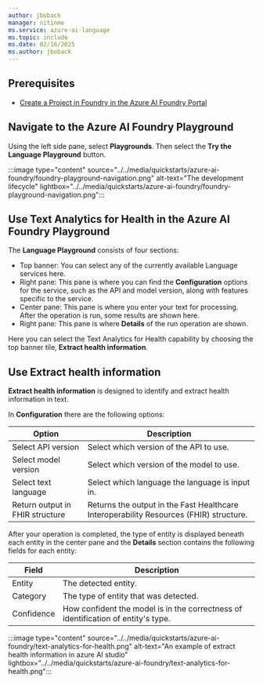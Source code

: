 ```yaml
---
author: jboback
manager: nitinme
ms.service: azure-ai-language
ms.topic: include
ms.date: 02/16/2025
ms.author: jboback
---
```


## Prerequisites

* [Create a Project in Foundry in the Azure AI Foundry Portal](../../../../../ai-studio/how-to/create-projects.md)

## Navigate to the Azure AI Foundry Playground

Using the left side pane, select **Playgrounds**. Then select the **Try the Language Playground** button.

:::image type="content" source="../../media/quickstarts/azure-ai-foundry/foundry-playground-navigation.png" alt-text="The development lifecycle" lightbox="../../media/quickstarts/azure-ai-foundry/foundry-playground-navigation.png":::

## Use Text Analytics for Health in the Azure AI Foundry Playground

The **Language Playground** consists of four sections:

* Top banner: You can select any of the currently available Language services here.
* Right pane: This pane is where you can find the **Configuration** options for the service, such as the API and model version, along with features specific to the service.
* Center pane: This pane is where you enter your text for processing. After the operation is run, some results are shown here.
* Right pane: This pane is where **Details** of the run operation are shown.

Here you can select the Text Analytics for Health capability by choosing the top banner tile, **Extract health information**.

## Use Extract health information

**Extract health information** is designed to identify and extract health information in text.

In **Configuration** there are the following options:

|Option              |Description                              |
|--------------------|-----------------------------------------|
|Select API version  | Select which version of the API to use.    |
|Select model version| Select which version of the model to use.|
|Select text language| Select which language the language is input in.|
|Return output in FHIR structure| Returns the output in the Fast Healthcare Interoperability Resources (FHIR) structure.|

After your operation is completed, the type of entity is displayed beneath each entity in the center pane and the **Details** section contains the following fields for each entity:

|Field | Description                |
|------|----------------------------|
|Entity|The detected entity.|
|Category| The type of entity that was detected.|
|Confidence| How confident the model is in the correctness of identification of entity's type.|

:::image type="content" source="../../media/quickstarts/azure-ai-foundry/text-analytics-for-health.png" alt-text="An example of extract health information in azure AI studio" lightbox="../../media/quickstarts/azure-ai-foundry/text-analytics-for-health.png":::

